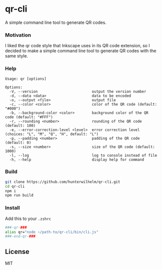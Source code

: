# qr-cli

A simple command line tool to generate QR codes.

### Motivation

I liked the qr code style that Inkscape uses in its QR code extension, so I decided to make a simple command line tool to generate QR codes with the same style.

### Help
```
Usage: qr [options]

Options:
  -V, --version                         output the version number
  -d, --data <data>                     data to be encoded
  -o, --output <file>                   output file
  -c, --color <color>                   color of the QR code (default: "#000")
  -b, --background-color <color>        background color of the QR code (default: "#FFF")
  -r, --rounding <number>               rounding of the QR code (default: 100)
  -e, --error-correction-level <level>  error correction level (choices: "L", "M", "Q", "H", default: "L")
  -p, --padding <number>                padding of the QR code (default: 0)
  -s, --size <number>                   size of the QR code (default: 1000)
  -l, --log                             log to console instead of file
  -h, --help                            display help for command
```

### Build
```bash
git clone https://github.com/hunterwilhelm/qr-cli.git
cd qr-cli
npm i
npm run build
```

### Install

Add this to your `.zshrc`
```bash
###-qr-###
alias qr="node ~/path-to/qr-cli/bin/cli.js"
###-end-qr-###
```

## License

MIT
